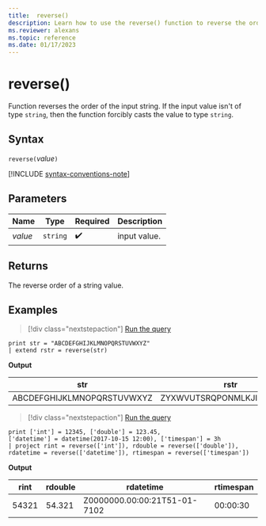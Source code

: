 ```yaml
---
title:  reverse()
description: Learn how to use the reverse() function to reverse the order of the input string.
ms.reviewer: alexans
ms.topic: reference
ms.date: 01/17/2023
---
```

# reverse()

Function reverses the order of the input string.
If the input value isn't of type `string`, then the function forcibly casts the value to type `string`.

## Syntax

`reverse(`*value*`)`

[!INCLUDE [syntax-conventions-note](../includes/syntax-conventions-note.md)]

## Parameters

| Name | Type | Required | Description |
|--|--|--|--|
| *value* | `string` |  :heavy_check_mark: | input value.|  

## Returns

The reverse order of a string value.

## Examples

> [!div class="nextstepaction"]
> <a href="https://dataexplorer.azure.com/clusters/help/databases/Samples?query=H4sIAAAAAAAAAysoyswrUSguKVKwVVBydHJ2cXVz9/D08vbx9fMPCAwKDgkNC4+IjFLiqlFIrShJzUtRKIIoLkotSy0qTtUA8jQB/i1rL0UAAAA=" target="_blank">Run the query</a>

```kusto
print str = "ABCDEFGHIJKLMNOPQRSTUVWXYZ"
| extend rstr = reverse(str)
```

**Output**

|str|rstr|
|---|---|
|ABCDEFGHIJKLMNOPQRSTUVWXYZ|ZYXWVUTSRQPONMLKJIHGFEDCBA|

> [!div class="nextstepaction"]
> <a href="https://dataexplorer.azure.com/clusters/help/databases/Samples?query=H4sIAAAAAAAAAysoyswrUYhWB5LqsQq2CoZGxiamOkCBlPzSpJxUmJgeSJALKJpYklqSmQsRh3E0jAwMzXUNDXQNTYFqrQwMNEEGgGSKCxLzwEqNM7hqFAqK8rNSk0sUwFbaKhSllqUWFadqQC0HaiqCWIoiB3MHUJqrCGYjqgq4m0BGwKxFUYJwiyYA300QcvEAAAA=" target="_blank">Run the query</a>

```kusto
print ['int'] = 12345, ['double'] = 123.45, 
['datetime'] = datetime(2017-10-15 12:00), ['timespan'] = 3h
| project rint = reverse(['int']), rdouble = reverse(['double']), 
rdatetime = reverse(['datetime']), rtimespan = reverse(['timespan'])
```

**Output**

|rint|rdouble|rdatetime|rtimespan|
|---|---|---|---|
|54321|54.321|Z0000000.00:00:21T51-01-7102|00:00:30|
